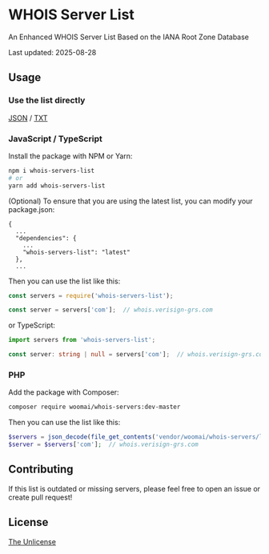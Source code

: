 # WHOIS Server List

An Enhanced WHOIS Server List Based on the IANA Root Zone Database

<!-- UPDATE_DATE_START -->
Last updated: 2025-08-28
<!-- UPDATE_DATE_END -->

## Usage

### Use the list directly

[JSON](list.json) / [TXT](list.txt)

### JavaScript / TypeScript

Install the package with NPM or Yarn:

```sh
npm i whois-servers-list
# or
yarn add whois-servers-list
```

(Optional) To ensure that you are using the latest list, you can modify your package.json:

```
{
  ...
  "dependencies": {
    ...
    "whois-servers-list": "latest"
  },
  ...
```

Then you can use the list like this:

```javascript
const servers = require('whois-servers-list');

const server = servers['com'];  // whois.verisign-grs.com
```

or TypeScript:

```typescript
import servers from 'whois-servers-list';

const server: string | null = servers['com'];  // whois.verisign-grs.com
```

### PHP

Add the package with Composer:

```sh
composer require woomai/whois-servers:dev-master
```

Then you can use the list like this:

```php
$servers = json_decode(file_get_contents('vendor/woomai/whois-servers/list.json'), true);
$server = $servers['com'];  // whois.verisign-grs.com
```

## Contributing

If this list is outdated or missing servers, please feel free to open an issue or create pull request!

## License

[The Unlicense](./LICENSE)
